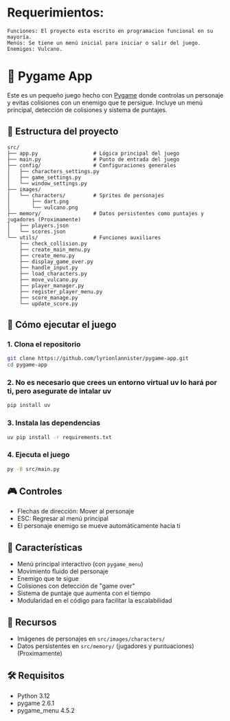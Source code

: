 # Requerimientos:

    Funciones: El proyecto esta escrito en programacion funcional en su mayoría.
    Menús: Se tiene un menú inicial para iniciar o salir del juego.
    Enemigos: Vulcano.

# 🎩 Pygame App

Este es un pequeño juego hecho con [Pygame](https://www.pygame.org/) donde controlas un personaje y evitas colisiones con un enemigo que te persigue. Incluye un menú principal, detección de colisiones y sistema de puntajes.

## 📂 Estructura del proyecto

```
src/
├── app.py                  # Lógica principal del juego
├── main.py                 # Punto de entrada del juego
├── config/                 # Configuraciones generales
│   ├── characters_settings.py
│   ├── game_settings.py
│   └── window_settings.py
├── images/
│   └── characters/         # Sprites de personajes
│       ├── dart.png
│       └── vulcano.png
├── memory/                 # Datos persistentes como puntajes y jugadores (Proximamente)
│   ├── players.json
│   └── scores.json
└── utils/                  # Funciones auxiliares
    ├── check_collision.py
    ├── create_main_menu.py
    ├── create_menu.py
    ├── display_game_over.py
    ├── handle_input.py
    ├── load_characters.py
    ├── move_vulcano.py
    ├── player_manager.py
    ├── register_player_menu.py
    ├── score_manage.py
    └── update_score.py
```

## 🚀 Cómo ejecutar el juego

### 1. Clona el repositorio

```bash
git clone https://github.com/lyrionlannister/pygame-app.git
cd pygame-app
```

### 2. No es necesario que crees un entorno virtual uv lo hará por ti, pero asegurate de intalar uv

```bash
pip install uv
```

### 3. Instala las dependencias

```bash
uv pip install -r requirements.txt
```

### 4. Ejecuta el juego

```bash
py -B src/main.py
```

## 🎮 Controles

- Flechas de dirección: Mover al personaje
- ESC: Regresar al menú principal
- El personaje enemigo se mueve automáticamente hacia ti

## 🧠 Características

- Menú principal interactivo (con `pygame_menu`)
- Movimiento fluido del personaje
- Enemigo que te sigue
- Colisiones con detección de "game over"
- Sistema de puntaje que aumenta con el tiempo
- Modularidad en el código para facilitar la escalabilidad

## 📸 Recursos

- Imágenes de personajes en `src/images/characters/`
- Datos persistentes en `src/memory/` (jugadores y puntuaciones) (Proximamente)

## 🛠️ Requisitos

- Python 3.12
- pygame 2.6.1
- pygame_menu 4.5.2
